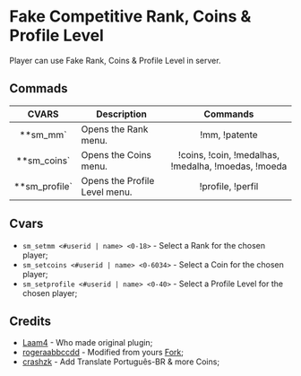 # Fake Competitive Rank, Coins & Profile Level
Player can use Fake Rank, Coins & Profile Level in server.

## Commads
**CVARS** | **Description** | **Commands** |
:--------: | -------- | :--------: |
**sm_mm` | Opens the Rank menu. | !mm, !patente |
**sm_coins` | Opens the Coins menu. | !coins, !coin, !medalhas, !medalha, !moedas, !moeda |
**sm_profile` | Opens the Profile Level menu. | !profile, !perfil |

## Cvars
- `sm_setmm <#userid | name> <0-18>` - Select a Rank for the chosen player;
- `sm_setcoins <#userid | name> <0-6034>` - Select a Coin for the chosen player;
- `sm_setprofile <#userid | name> <0-40>` - Select a Profile Level for the chosen player;

## Credits
- [Laam4](https://forums.alliedmods.net/showthread.php?t=258753) - Who made original plugin;
- [rogeraabbccdd](https://github.com/rogeraabbccdd) - Modified from yours [Fork](https://github.com/rogeraabbccdd/Fake-Competitive-Rank-and-Coins);
- [crashzk](https://github.com/crashzk) - Add Translate Português-BR & more Coins;
